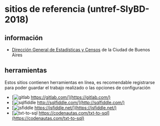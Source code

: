 # sitios de referencia (untref-SIyBD-2018)

## información

* [Dirección General de Estadísticas y Censos](https://www.estadisticaciudad.gob.ar/eyc/) de la Ciudad de Buenos Aires

## herramientas

Estos sitios contienen herramientas en línea, 
es recomendable registrarse para poder guardar el trabajo realizado o las opciones de configuración

   * [![gitlab](https://about.gitlab.com/ico/favicon-32x32.png) https://gitlab.com/](https://gitlab.com/)
   * [![sqlfiddle](http://sqlfiddle.com/favicon.ico) http://sqlfiddle.com/](http://sqlfiddle.com/)
   * [![jsfiddle](https://jsfiddle.net/favicon.png) https://jsfiddle.net/](https://jsfiddle.net/)
   * [![txt-to-sql](http://codenautas.com/codenautas_favicon-01.png) https://codenautas.com/txt-to-sql](https://codenautas.com/txt-to-sql)